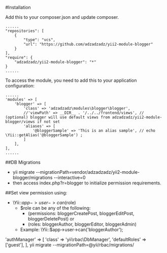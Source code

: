 #Installation

Add this to your composer.json and update composer.

    ......
    "repositories": [
        {
            "type": "vcs",
            "url": "https://github.com/adzadzadz/yii2-module-blogger"
        }
    ],
    "require": {
        "adzadzadz/yii2-module-blogger": "*"
    }
    ......


To access the module, you need to add this to your application configuration:

    ......
	'modules' => [
        'blogger' => [
            'class' => 'adzadzadz\modules\blogger\blogger',
            //'viewPath' => __DIR__ . '/../../frontend/views', // (optional) blogger will use default views from adzadzadz/yii2-module-blogger/views if not set
            'aliases' => [
                '@bloggerSample' => 'This is an alias sample', // echo \Yii::getAlias('@bloggerSample') ;
            ]
        ],
    ],
    ......


##DB Migrations
- yii migrate --migrationPath=vendor/adzadzadz/yii2-module-blogger/migrations --interactive=0
- then access index.php?r=blogger to initialize permission requirements.

##Set view permission using:
- \Yii::$app->user->can($role)
    - $role can be any of the following: 
        - (permissions: bloggerCreatePost, bloggerEditPost, bloggerDeletePost) or 
        - (roles: bloggerAuthor, bloggerEditor, bloggerAdmin)
    - Example: \Yii::$app->user->can('bloggerAuthor');


<!-- REQUIREMENTS -->
'authManager' => [
    'class' => 'yii\rbac\DbManager',
    'defaultRoles' => ['guest'],
],
yii migrate --migrationPath=@yii/rbac/migrations/